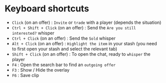 # Keyboard shortcuts
- ```Click``` (on an offer) : ``Invite`` or ``trade`` with a player (depends the situation)
- ```Ctrl + Shift + Click``` (on an offer) : Send the ``Are you still interested?`` whisper
- ```Ctrl + Click``` (on an offer) : Send the ``Sold`` whisper
- ```Alt + Click``` (on an offer) : ``Highlight the item`` in your stash (you need to first open your stash and select the relevant tab)
- ```Shift + Click``` (on an offer) : To open the chat, ready to ``whisper`` the player
- `F4` : Open the search bar to find an ``outgoing offer``
- `F3` : Show / Hide the overlay
- `F6` : Save clip